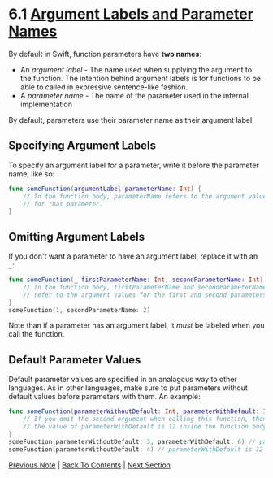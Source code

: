 # 6.1 [Argument Labels and Parameter Names](https://developer.apple.com/library/content/documentation/Swift/Conceptual/Swift_Programming_Language/Functions.html#//apple_ref/doc/uid/TP40014097-CH10-ID166)

By default in Swift, function parameters have **two names**:
* An *argument label* - The name used when supplying the argument to the function. The intention behind argument labels is for functions to be able to called in expressive sentence-like fashion.
* A *parameter name* - The name of the parameter used in the internal implementation

By default, parameters use their parameter name as their argument label.

## Specifying Argument Labels

To specify an argument label for a parameter, write it before the parameter name, like so:

```Swift
func someFunction(argumentLabel parameterName: Int) {
    // In the function body, parameterName refers to the argument value
    // for that parameter.
}
```

## Omitting Argument Labels

If you don't want a parameter to have an argument label, replace it with an `_`:
```Swift
func someFunction(_ firstParameterName: Int, secondParameterName: Int) {
    // In the function body, firstParameterName and secondParameterName
    // refer to the argument values for the first and second parameters.
}
someFunction(1, secondParameterName: 2)
```

Note than if a parameter has an argument label, it *must* be labeled when you call the function.

## Default Parameter Values

Default parameter values are specified in an analagous way to other languages. As in other languages, make sure to put parameters without default values before parameters with them. An example:

```Swift
func someFunction(parameterWithoutDefault: Int, parameterWithDefault: Int = 12) {
    // If you omit the second argument when calling this function, then
    // the value of parameterWithDefault is 12 inside the function body.
}
someFunction(parameterWithoutDefault: 3, parameterWithDefault: 6) // parameterWithDefault is 6
someFunction(parameterWithoutDefault: 4) // parameterWithDefault is 12
```

[Previous Note](../6%20-%20Functions/6.0%20-%20Functions.md) | [Back To Contents](https://github.com/Firanus/swift-language-guide-notes) |  [Next Section](../6%20-%20Functions/6.0%20-%20Functions.md)